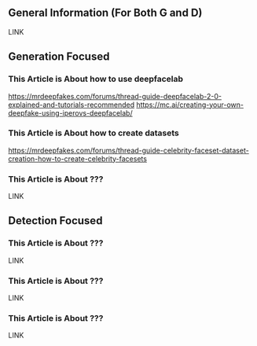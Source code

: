 ## General Information (For Both G and D) ##
LINK

## Generation Focused ##
### This Article is About how to use deepfacelab ###
https://mrdeepfakes.com/forums/thread-guide-deepfacelab-2-0-explained-and-tutorials-recommended
https://mc.ai/creating-your-own-deepfake-using-iperovs-deepfacelab/

### This Article is About how to create datasets ###
https://mrdeepfakes.com/forums/thread-guide-celebrity-faceset-dataset-creation-how-to-create-celebrity-facesets

### This Article is About ??? ###
LINK

## Detection Focused ##
### This Article is About ??? ###
LINK

### This Article is About ??? ###
LINK

### This Article is About ??? ###
LINK
